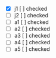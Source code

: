 - [x] j1 [ ] checked
- [ ] j2 [ ] checked
- [ ] a1 [ ] checked
- [ ] a2 [ ] checked
- [ ] a3 [ ] checked
- [ ] a4 [ ] checked
- [ ] a5 [ ] checked
